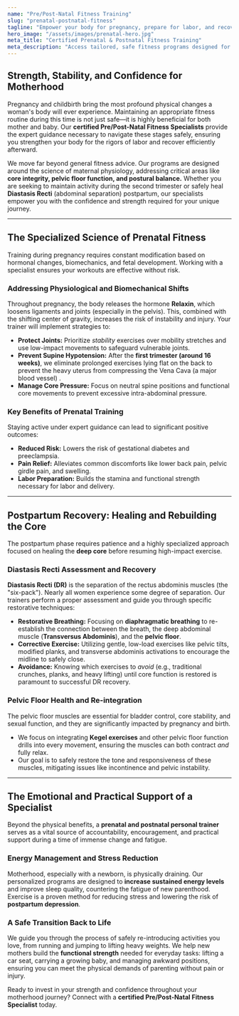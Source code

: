 ```yaml
---
name: "Pre/Post-Natal Fitness Training"
slug: "prenatal-postnatal-fitness"
tagline: "Empower your body for pregnancy, prepare for labor, and recover safely with specialized maternal fitness coaches."
hero_image: "/assets/images/prenatal-hero.jpg"
meta_title: "Certified Prenatal & Postnatal Fitness Training"
meta_description: "Access tailored, safe fitness programs designed for every stage of pregnancy and postpartum recovery. Our specialists focus on core integrity, pelvic floor health, and safe exercise modification."
---
```

## Strength, Stability, and Confidence for Motherhood

Pregnancy and childbirth bring the most profound physical changes a woman's body will ever experience. Maintaining an appropriate fitness routine during this time is not just safe—it is highly beneficial for both mother and baby. Our **certified Pre/Post-Natal Fitness Specialists** provide the expert guidance necessary to navigate these stages safely, ensuring you strengthen your body for the rigors of labor and recover efficiently afterward.

We move far beyond general fitness advice. Our programs are designed around the science of maternal physiology, addressing critical areas like **core integrity, pelvic floor function, and postural balance.** Whether you are seeking to maintain activity during the second trimester or safely heal **Diastasis Recti** (abdominal separation) postpartum, our specialists empower you with the confidence and strength required for your unique journey.

---

## The Specialized Science of Prenatal Fitness

Training during pregnancy requires constant modification based on hormonal changes, biomechanics, and fetal development. Working with a specialist ensures your workouts are effective without risk.

### Addressing Physiological and Biomechanical Shifts
Throughout pregnancy, the body releases the hormone **Relaxin**, which loosens ligaments and joints (especially in the pelvis). This, combined with the shifting center of gravity, increases the risk of instability and injury. Your trainer will implement strategies to:

* **Protect Joints:** Prioritize *stability* exercises over mobility stretches and use low-impact movements to safeguard vulnerable joints.
* **Prevent Supine Hypotension:** After the **first trimester (around 16 weeks)**, we eliminate prolonged exercises lying flat on the back to prevent the heavy uterus from compressing the Vena Cava (a major blood vessel) .
* **Manage Core Pressure:** Focus on neutral spine positions and functional core movements to prevent excessive intra-abdominal pressure.

### Key Benefits of Prenatal Training
Staying active under expert guidance can lead to significant positive outcomes:
* **Reduced Risk:** Lowers the risk of gestational diabetes and preeclampsia.
* **Pain Relief:** Alleviates common discomforts like lower back pain, pelvic girdle pain, and swelling.
* **Labor Preparation:** Builds the stamina and functional strength necessary for labor and delivery.

---

## Postpartum Recovery: Healing and Rebuilding the Core

The postpartum phase requires patience and a highly specialized approach focused on healing the **deep core** before resuming high-impact exercise.

### Diastasis Recti Assessment and Recovery
**Diastasis Recti (DR)** is the separation of the rectus abdominis muscles (the "six-pack"). Nearly all women experience some degree of separation. Our trainers perform a proper assessment and guide you through specific restorative techniques:
* **Restorative Breathing:** Focusing on **diaphragmatic breathing** to re-establish the connection between the breath, the deep abdominal muscle (**Transversus Abdominis**), and the **pelvic floor**.
* **Corrective Exercise:** Utilizing gentle, low-load exercises like pelvic tilts, modified planks, and transverse abdominis activations to encourage the midline to safely close.
* **Avoidance:** Knowing which exercises to *avoid* (e.g., traditional crunches, planks, and heavy lifting) until core function is restored is paramount to successful DR recovery.

### Pelvic Floor Health and Re-integration
The pelvic floor muscles are essential for bladder control, core stability, and sexual function, and they are significantly impacted by pregnancy and birth.
* We focus on integrating **Kegel exercises** and other pelvic floor function drills into every movement, ensuring the muscles can both contract *and* fully relax.
* Our goal is to safely restore the tone and responsiveness of these muscles, mitigating issues like incontinence and pelvic instability.

---

## The Emotional and Practical Support of a Specialist

Beyond the physical benefits, a **prenatal and postnatal personal trainer** serves as a vital source of accountability, encouragement, and practical support during a time of immense change and fatigue.

### Energy Management and Stress Reduction
Motherhood, especially with a newborn, is physically draining. Our personalized programs are designed to **increase sustained energy levels** and improve sleep quality, countering the fatigue of new parenthood. Exercise is a proven method for reducing stress and lowering the risk of **postpartum depression**.

### A Safe Transition Back to Life
We guide you through the process of safely re-introducing activities you love, from running and jumping to lifting heavy weights. We help new mothers build the **functional strength** needed for everyday tasks: lifting a car seat, carrying a growing baby, and managing awkward positions, ensuring you can meet the physical demands of parenting without pain or injury.

Ready to invest in your strength and confidence throughout your motherhood journey? Connect with a **certified Pre/Post-Natal Fitness Specialist** today.
